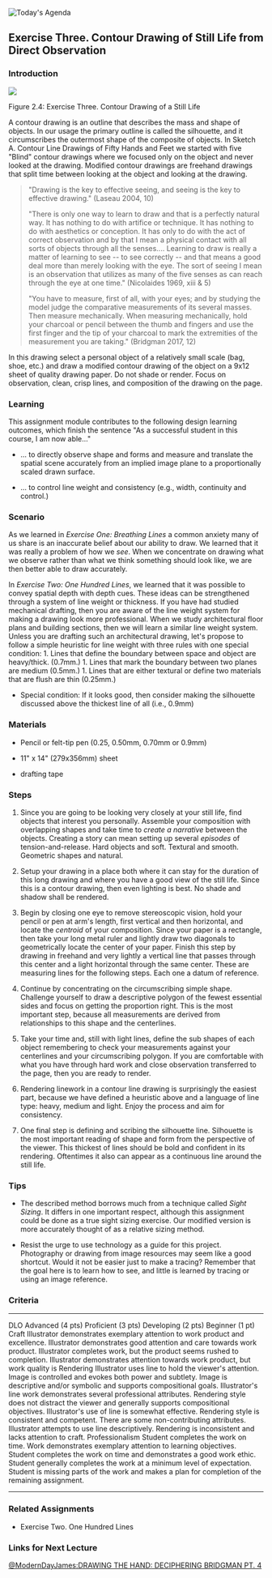 ![Today's Agenda](images/230123-4.031.png)

## Exercise Three. Contour Drawing of Still Life from Direct Observation

### Introduction

![](images/02041contDwgStillLife.png)

Figure 2.4: Exercise Three. Contour Drawing of a Still Life

A contour drawing is an outline that describes the mass and shape of
objects. In our usage the primary outline is called the silhouette, and
it circumscribes the outermost shape of the composite of objects. In
Sketch A. Contour Line Drawings of Fifty Hands and Feet we started with
five "Blind" contour drawings where we focused only on the object and
never looked at the drawing. Modified contour drawings are freehand
drawings that split time between looking at the object and looking at
the drawing.

> "Drawing is the key to effective seeing, and seeing is the key to
> effective drawing." (Laseau 2004, 10)
>
> "There is only one way to learn to draw and that is a perfectly
> natural way. It has nothing to do with artifice or technique. It has
> nothing to do with aesthetics or conception. It has only to do with
> the act of correct observation and by that I mean a physical contact
> with all sorts of objects through all the senses.... Learning to draw
> is really a matter of learning to see -- to see correctly -- and that
> means a good deal more than merely looking with the eye. The sort of
> seeing I mean is an observation that utilizes as many of the five
> senses as can reach through the eye at one time." (Nicolaides 1969,
> xiii & 5)
>
> "You have to measure, first of all, with your eyes; and by studying
> the model judge the comparative measurements of its several masses.
> Then measure mechanically. When measuring mechanically, hold your
> charcoal or pencil between the thumb and fingers and use the first
> finger and the tip of your charcoal to mark the extremities of the
> measurement you are taking." (Bridgman 2017, 12)

In this drawing select a personal object of a relatively small scale
(bag, shoe, etc.) and draw a modified contour drawing of the object on a
9x12 sheet of quality drawing paper. Do not shade or render. Focus on
observation, clean, crisp lines, and composition of the drawing on the
page.

### Learning

This assignment module contributes to the following design learning
outcomes, which finish the sentence "As a successful student in this
course, I am now able..."

-   ... to directly observe shape and forms and measure and translate
    the spatial scene accurately from an implied image plane to a
    proportionally scaled drawn surface.

-   ... to control line weight and consistency (e.g., width, continuity
    and control.)

### Scenario

As we learned in *Exercise One: Breathing Lines* a common anxiety many
of us share is an inaccurate belief about our ability to draw. We
learned that it was really a problem of how we *see*. When we
concentrate on drawing what we observe rather than what we think
something should look like, we are then better able to draw accurately.

In *Exercise Two: One Hundred Lines*, we learned that it was possible to
convey spatial depth with depth cues. These ideas can be strengthened
through a system of line weight or thickness. If you have had studied
mechanical drafting, then you are aware of the line weight system for
making a drawing look more professional. When we study architectural
floor plans and building sections, then we will learn a similar line
weight system. Unless you are drafting such an architectural drawing,
let's propose to follow a simple heuristic for line weight with three
rules with one special condition: 1. Lines that define the boundary
between space and object are heavy/thick. (0.7mm.) 1. Lines that mark
the boundary between two planes are medium (0.5mm.) 1. Lines that are
either textural or define two materials that are flush are thin
(0.25mm.)

-   Special condition: If it looks good, then consider making the
    silhouette discussed above the thickest line of all (i.e., 0.9mm)

### Materials

-   Pencil or felt-tip pen (0.25, 0.50mm, 0.70mm or 0.9mm)

-   11\" x 14\" (279x356mm) sheet

-   drafting tape

### Steps

1.  Since you are going to be looking very closely at your still life,
    find objects that interest you personally. Assemble your composition
    with overlapping shapes and take time to *create a
    narrative* between the objects. Creating a story can mean setting up
    several *episodes* of tension-and-release. Hard objects and soft.
    Textural and smooth. Geometric shapes and natural.

2.  Setup your drawing in a place both where it can stay for the
    duration of this long drawing and where you have a good view of the
    still life. Since this is a contour drawing, then even lighting is
    best. No shade and shadow shall be rendered.

3.  Begin by closing one eye to remove stereoscopic vision, hold your
    pencil or pen at arm's length, first vertical and then horizontal,
    and locate the *centroid* of your composition. Since your paper is a
    rectangle, then take your long metal ruler and lightly draw two
    diagonals to geometrically locate the center of your paper. Finish
    this step by drawing in freehand and very lightly a vertical line
    that passes through this center and a light horizontal through the
    same center. These are measuring lines for the following steps. Each
    one a datum of reference.

4.  Continue by concentrating on the circumscribing simple shape.
    Challenge yourself to draw a descriptive polygon of the fewest
    essential sides and focus on getting the proportion right. This is
    the most important step, because all measurements are derived from
    relationships to this shape and the centerlines.

5.  Take your time and, still with light lines, define the sub shapes of
    each object remembering to check your measurements against your
    centerlines and your circumscribing polygon. If you are comfortable
    with what you have through hard work and close observation
    transferred to the page, then you are ready to render.

6.  Rendering linework in a contour line drawing is surprisingly the
    easiest part, because we have defined a heuristic above and a
    language of line type: heavy, medium and light. Enjoy the process
    and aim for consistency.

7.  One final step is defining and scribing the silhouette line.
    Silhouette is the most important reading of shape and form from the
    perspective of the viewer. This thickest of lines should be bold and
    confident in its rendering. Oftentimes it also can appear as a
    continuous line around the still life.

### Tips

-   The described method borrows much from a technique called *Sight
    Sizing*. It differs in one important respect, although this
    assignment could be done as a true sight sizing exercise. Our
    modified version is more accurately thought of as a relative sizing
    method.

-   Resist the urge to use technology as a guide for this project.
    Photography or drawing from image resources may seem like a good
    shortcut. Would it not be easier just to make a tracing? Remember
    that the goal here is to learn how to see, and little is learned by
    tracing or using an image reference.

### Criteria

  ----------------- --------------------------------------------------------------------------------------------------------------------------------------------------------------------------------------- ---------------------------------------------------------------------------------------------------------------------------------------------------------------------- -------------------------------------------------------------------------------------------------------------------------------------------- ---------------------------------------------------------------------------------------------------------
  DLO               Advanced (4 pts)                                                                                                                                                                        Proficient (3 pts)                                                                                                                                                     Developing (2 pts)                                                                                                                           Beginner (1 pt)
  Craft             Illustrator demonstrates exemplary attention to work product and excellence.                                                                                                            Illustrator demonstrates good attention and care towards work product.                                                                                                 Illustrator completes work, but the product seems rushed to completion.                                                                      Illustrator demonstrates attention towards work product, but work quality is
  Rendering         Illustrator uses line to hold the viewer\'s attention. Image is controlled and evokes both power and subtlety. Image is descriptive and/or symbolic and supports compositional goals.   Illustrator\'s line work demonstrates several professional attributes. Rendering style does not distract the viewer and generally supports compositional objectives.   Illustrator\'s use of line is somewhat effective. Rendering style is consistent and competent. There are some non-contributing attributes.   Illustrator attempts to use line descriptively. Rendering is inconsistent and lacks attention to craft.
  Professionalism   Student completes the work on time. Work demonstrates exemplary attention to learning objectives.                                                                                       Student completes the work on time and demonstrates a good work ethic.                                                                                                 Student generally completes the work at a minimum level of expectation.                                                                      Student is missing parts of the work and makes a plan for completion of the remaining assignment.
  ----------------- --------------------------------------------------------------------------------------------------------------------------------------------------------------------------------------- ---------------------------------------------------------------------------------------------------------------------------------------------------------------------- -------------------------------------------------------------------------------------------------------------------------------------------- ---------------------------------------------------------------------------------------------------------

### Related Assignments

-   Exercise Two. One Hundred Lines

<!-- begin comment

## Student Examples

![Vargeson ex. 2](images/EX2_VARGESONM.png)

![Haney ex. 2](images/Ex2_SnortumHaneyT.png)

![Staley ex. 2](images/Ex2_staleyI.png)

end comment -->

### Links for Next Lecture

[@ModernDayJames:DRAWING THE HAND: DECIPHERING BRIDGMAN PT. 4](https://www.youtube.com/watch?v=I0iZCGtVa8I)
